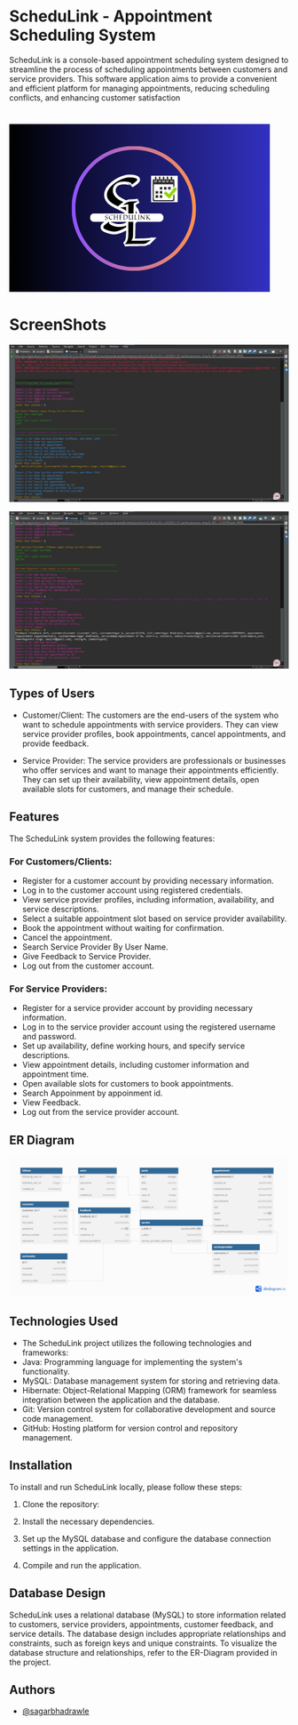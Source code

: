 # ScheduLink - Appointment Scheduling System

ScheduLink is a console-based appointment scheduling system designed to streamline the process of scheduling appointments between customers and service providers. This software application aims to provide a convenient and efficient platform for managing appointments, reducing scheduling conflicts, and enhancing customer satisfaction
#

![logo](https://raw.githubusercontent.com/sagarbhadrawle/waiting-knife-3384/main/ScheduLink/Logo%26screenShots/Black%20White%20Elegant%20Monogram%20Initial%20Name%20Logo.png)

# ScreenShots
![logo](https://raw.githubusercontent.com/sagarbhadrawle/waiting-knife-3384/main/ScheduLink/Logo%26screenShots/customerSide.jpg)

![logo](https://raw.githubusercontent.com/sagarbhadrawle/waiting-knife-3384/main/ScheduLink/Logo%26screenShots/admin_side.jpg)

## Types of Users
- Customer/Client: The customers are the end-users of the system who want to schedule appointments with service providers. They can view service provider profiles, book appointments, cancel appointments, and provide feedback.

- Service Provider: The service providers are professionals or businesses who offer services and want to manage their appointments efficiently. They can set up their availability, view appointment details, open available slots for customers, and manage their schedule.


## Features
 The ScheduLink system provides the following features:

### For Customers/Clients:
- Register for a customer account by providing necessary information.
- Log in to the customer account using registered credentials.
- View service provider profiles, including information, availability, and service descriptions.
- Select a suitable appointment slot based on service provider availability.
- Book the appointment without waiting for confirmation.
- Cancel the appointment.
- Search Service Provider By User Name.
- Give Feedback to Service Provider.
- Log out from the customer account.

### For Service Providers:

- Register for a service provider account by providing necessary information.
- Log in to the service provider account using the registered username and password.
- Set up availability, define working hours, and specify service descriptions.
- View appointment details, including customer information and appointment time.
- Open available slots for customers to book appointments.
- Search Appoinment by appoinment id.
- View Feedback.
- Log out from the service provider account.
  
## ER Diagram
![logo](https://raw.githubusercontent.com/sagarbhadrawle/waiting-knife-3384/main/ScheduLink/Logo%26screenShots/diagram.png)

## Technologies Used
- The ScheduLink  project utilizes the following technologies and frameworks:
- Java: Programming language for implementing the system's functionality.
- MySQL: Database management system for storing and retrieving data.
- Hibernate: Object-Relational Mapping (ORM) framework for seamless integration between the application and the database.
- Git: Version control system for collaborative development and source code management.
- GitHub: Hosting platform for version control and repository management.

## Installation
To install and run ScheduLink locally, please follow these steps:

 1. Clone the repository:
 2. Install the necessary dependencies.

 3. Set up the MySQL database and configure the database connection settings in the application.

 4. Compile and run the application.

## Database Design
ScheduLink uses a relational database (MySQL) to store information related to customers, service providers, appointments, customer feedback, and service details. The database design includes appropriate relationships and constraints, such as foreign keys and unique constraints. To visualize the database structure and relationships, refer to the ER-Diagram provided in the project.

## Authors
- [@sagarbhadrawle](https://github.com/sagarbhadrawle)
